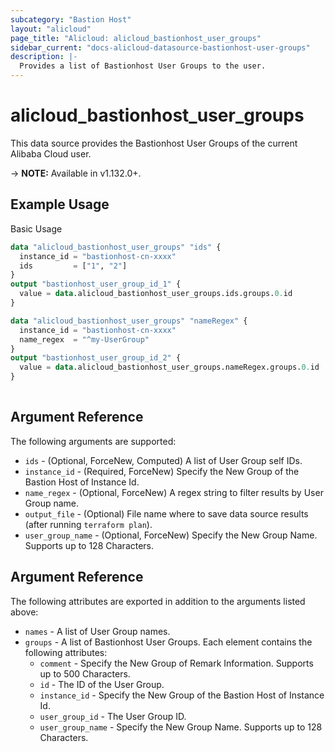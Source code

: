 ```yaml
---
subcategory: "Bastion Host"
layout: "alicloud"
page_title: "Alicloud: alicloud_bastionhost_user_groups"
sidebar_current: "docs-alicloud-datasource-bastionhost-user-groups"
description: |-
  Provides a list of Bastionhost User Groups to the user.
---
```


# alicloud\_bastionhost\_user\_groups

This data source provides the Bastionhost User Groups of the current Alibaba Cloud user.

-> **NOTE:** Available in v1.132.0+.

## Example Usage

Basic Usage

```terraform
data "alicloud_bastionhost_user_groups" "ids" {
  instance_id = "bastionhost-cn-xxxx"
  ids         = ["1", "2"]
}
output "bastionhost_user_group_id_1" {
  value = data.alicloud_bastionhost_user_groups.ids.groups.0.id
}

data "alicloud_bastionhost_user_groups" "nameRegex" {
  instance_id = "bastionhost-cn-xxxx"
  name_regex  = "^my-UserGroup"
}
output "bastionhost_user_group_id_2" {
  value = data.alicloud_bastionhost_user_groups.nameRegex.groups.0.id
}
            
```

## Argument Reference

The following arguments are supported:

* `ids` - (Optional, ForceNew, Computed)  A list of User Group self IDs.
* `instance_id` - (Required, ForceNew) Specify the New Group of the Bastion Host of Instance Id.
* `name_regex` - (Optional, ForceNew) A regex string to filter results by User Group name.
* `output_file` - (Optional) File name where to save data source results (after running `terraform plan`).
* `user_group_name` - (Optional, ForceNew) Specify the New Group Name. Supports up to 128 Characters.

## Argument Reference

The following attributes are exported in addition to the arguments listed above:

* `names` - A list of User Group names.
* `groups` - A list of Bastionhost User Groups. Each element contains the following attributes:
	* `comment` - Specify the New Group of Remark Information. Supports up to 500 Characters.
	* `id` - The ID of the User Group.
	* `instance_id` - Specify the New Group of the Bastion Host of Instance Id.
	* `user_group_id` - The User Group ID.
	* `user_group_name` - Specify the New Group Name. Supports up to 128 Characters.